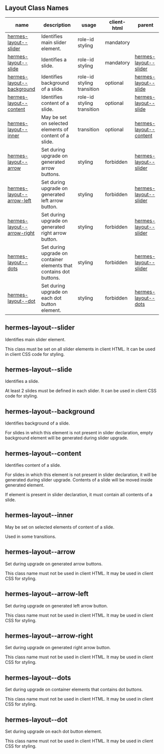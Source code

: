 

<!-- Start src/node/_layout.js -->

## Layout Class Names

name | description | usage | client-html | parent
---- | ----------- | ----- | ----------- | ------
[hermes-layout--slider](#hermes-layout--slider) | Identifies main slider element. | role-id styling | mandatory | 
[hermes-layout--slide](#hermes-layout--slide) | Identifies a slide. | role-id styling | mandatory | [hermes-layout--slider](#hermes-layout--slider)
[hermes-layout--background](#hermes-layout--background) | Identifies background of a slide. | role-id styling transition | optional | [hermes-layout--slide](#hermes-layout--slide)
[hermes-layout--content](#hermes-layout--content) | Identifies content of a slide. | role-id styling transition | optional | [hermes-layout--slide](#hermes-layout--slide)
[hermes-layout--inner](#hermes-layout--inner) | May be set on selected elements of content of a slide. | transition | optional | [hermes-layout--content](#hermes-layout--content)
[hermes-layout--arrow](#hermes-layout--arrow) | Set during upgrade on generated arrow buttons. | styling | forbidden | [hermes-layout--slider](#hermes-layout--slider)
[hermes-layout--arrow-left](#hermes-layout--arrow-left) | Set during upgrade on generated left arrow button. | styling | forbidden | [hermes-layout--slider](#hermes-layout--slider)
[hermes-layout--arrow-right](#hermes-layout--arrow-right) | Set during upgrade on generated right arrow button. | styling | forbidden | [hermes-layout--slider](#hermes-layout--slider)
[hermes-layout--dots](#hermes-layout--dots) | Set during upgrade on container elements that contains dot buttons. | styling | forbidden | [hermes-layout--slider](#hermes-layout--slider)
[hermes-layout--dot](#hermes-layout--dot) | Set during upgrade on each dot button element. | styling | forbidden | [hermes-layout--dots](#hermes-layout--dots)

## hermes-layout--slider

Identifies main slider element.

This class must be set on all slider elements in client HTML.
It can be used in client CSS code for styling.

## hermes-layout--slide

Identifies a slide.

At least 2 slides must be defined in each slider.
It can be used in client CSS code for styling.

## hermes-layout--background

Identifies background of a slide.

For slides in which this element is not present in slider declaration, empty background element
will be generated during slider upgrade.

## hermes-layout--content

Identifies content of a slide.

For slides in which this element is not present in slider declaration, it will be generated
during slider upgrade. Contents of a slide will be moved inside generated element.

If element is present in slider declaration, it must contain all contents of a slide.

## hermes-layout--inner

May be set on selected elements of content of a slide.

Used in some transitions.

## hermes-layout--arrow

Set during upgrade on generated arrow buttons.

This class name must not be used in client HTML.
It may be used in client CSS for styling.

## hermes-layout--arrow-left

Set during upgrade on generated left arrow button.

This class name must not be used in client HTML.
It may be used in client CSS for styling.

## hermes-layout--arrow-right

Set during upgrade on generated right arrow button.

This class name must not be used in client HTML.
It may be used in client CSS for styling.

## hermes-layout--dots

Set during upgrade on container elements that contains dot buttons.

This class name must not be used in client HTML.
It may be used in client CSS for styling.

## hermes-layout--dot

Set during upgrade on each dot button element.

This class name must not be used in client HTML.
It may be used in client CSS for styling.

<!-- End src/node/_layout.js -->

